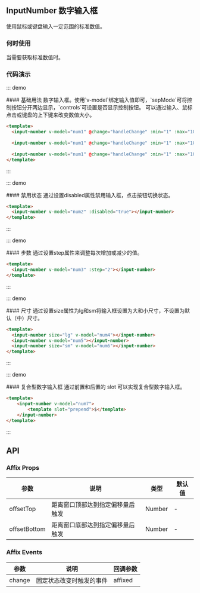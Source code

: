<script>
    export default {
        data() {
            return {
                num1: 1,
                num2: 1,
                num3: 5,
                num4: 1,
                num5: 1,
                num6: 1,
                num7:1
            };
        },
        methods: {
            handleChange(value) {
                console.log(value);
            }
        }
    }
</script>

<style>
    .box-demo-show .input-number {
        margin-right:30px;
    }
    
    .box-demo .input-number > .fg-line {
        top: -20px;
    }
</style>

## InputNumber 数字输入框

使用鼠标或键盘输入一定范围的标准数值。

### 何时使用
当需要获取标准数值时。

### 代码演示

::: demo
<summary>
  #### 基础用法
  数字输入框。使用`v-model`绑定输入值即可，`sepMode`可将控制按钮分开两边显示，`controls`可设置是否显示控制按钮。
  可以通过输入、鼠标点击或键盘的上下键来改变数值大小。
</summary>

```html
<template>
  <input-number v-model="num1" @change="handleChange" :min="1" :max="10" class="m-r-30"></input-number>
  
  <input-number v-model="num1" @change="handleChange" :min="1" :max="10" sep-mode class="m-r-30"></input-number>
  
  <input-number v-model="num1" @change="handleChange" :min="1" :max="10" class="m-r-30" :controls="false"></input-number>
</template>
```
:::

::: demo
<summary>
  #### 禁用状态
  通过设置disabled属性禁用输入框，点击按钮切换状态。
</summary>

```html
<template>
  <input-number v-model="num2" :disabled="true"></input-number>
</template>
```
:::

::: demo
<summary>
  #### 步数
  通过设置step属性来调整每次增加或减少的值。
</summary>

```html
<template>
  <input-number v-model="num3" :step="2"></input-number>
</template>
```
:::

::: demo
<summary>
  #### 尺寸
  通过设置size属性为lg和sm将输入框设置为大和小尺寸，不设置为默认（中）尺寸。
</summary>

```html
<template>
  <input-number size="lg" v-model="num4"></input-number>
  <input-number v-model="num5"></input-number>
  <input-number size="sm" v-model="num6"></input-number>
</template>
```
:::

::: demo
<summary>
  #### 复合型数字输入框
  通过前置和后置的 slot 可以实现复合型数字输入框。
</summary>

```html
<template>
    <input-number v-model="num7">
        <template slot="prepend">$</template>
    </input-number>
</template>
```
:::

## API

### Affix Props
| 参数        | 说明           | 类型               | 默认值       |
|------------|----------------|-------------------|-------------|
| offsetTop    | 距离窗口顶部达到指定偏移量后触发 | Number | - |
| offsetBottom | 距离窗口底部达到指定偏移量后触发 | Number | - |

### Affix Events
| 参数        | 说明           | 回调参数               |
|------------|----------------|-------------------|
| change | 固定状态改变时触发的事件 | affixed |
